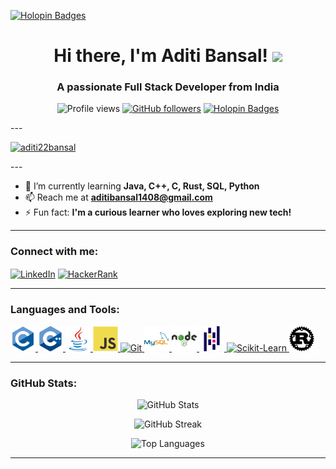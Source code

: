 [![Holopin Badges](https://holopin.me/aditi22bansal)](https://holopin.io/@aditi22bansal)

<h1 align="center">Hi there, I'm Aditi Bansal! <img src="https://media.giphy.com/media/hvRJCLFzcasrR4ia7z/giphy.gif" width="35"></h1>
<h3 align="center">A passionate Full Stack Developer from India</h3>

<p align="center">
  <img src="https://komarev.com/ghpvc/?username=aditi22bansal&label=Profile%20views&color=0e75b6&style=flat" alt="Profile views" /> 
  <a href="https://github.com/aditi22bansal?tab=followers"><img src="https://img.shields.io/github/followers/aditi22bansal?label=Followers&style=social" alt="GitHub followers" /></a>
  <a href="https://holopin.io/@aditi22bansal"><img src="https://img.shields.io/badge/Holopin-Badges-orange" alt="Holopin Badges" /></a>
</p>
---
<p align="left"> <a href="https://github.com/ryo-ma/github-profile-trophy"><img src="https://github-profile-trophy.vercel.app/?username=aditi22bansal" alt="aditi22bansal" /></a> </p>
---

- 🌱 I’m currently learning **Java, C++, C, Rust, SQL, Python**
- 📫 Reach me at **aditibansal1408@gmail.com**
- ⚡ Fun fact: **I'm a curious learner who loves exploring new tech!**

---

<h3 align="left">Connect with me:</h3>
<p align="left">
  <a href="https://www.linkedin.com/in/aditi-bansal-115839285/" target="blank"><img align="center" src="https://img.shields.io/badge/-LinkedIn-0077B5?style=flat&logo=linkedin&logoColor=white" alt="LinkedIn" /></a>
  <a href="https://www.hackerrank.com/aditibansal2203" target="blank"><img align="center" src="https://img.shields.io/badge/-HackerRank-2EC866?style=flat&logo=hackerrank&logoColor=white" alt="HackerRank" /></a>
</p>

---

<h3 align="left">Languages and Tools:</h3>
<p align="left">
  <a href="https://www.cprogramming.com/" target="_blank" rel="noreferrer">
    <img src="https://raw.githubusercontent.com/devicons/devicon/master/icons/c/c-original.svg" alt="C" width="40" height="40" />
  </a>
  <a href="https://www.w3schools.com/cpp/" target="_blank" rel="noreferrer">
    <img src="https://raw.githubusercontent.com/devicons/devicon/master/icons/cplusplus/cplusplus-original.svg" alt="C++" width="40" height="40" />
  </a>
  <a href="https://www.java.com" target="_blank" rel="noreferrer">
    <img src="https://raw.githubusercontent.com/devicons/devicon/master/icons/java/java-original.svg" alt="Java" width="40" height="40" />
  </a>
  <a href="https://developer.mozilla.org/en-US/docs/Web/JavaScript" target="_blank" rel="noreferrer">
    <img src="https://raw.githubusercontent.com/devicons/devicon/master/icons/javascript/javascript-original.svg" alt="JavaScript" width="40" height="40" />
  </a>
  <a href="https://git-scm.com/" target="_blank" rel="noreferrer">
    <img src="https://www.vectorlogo.zone/logos/git-scm/git-scm-icon.svg" alt="Git" width="40" height="40" />
  </a>
  <a href="https://www.mysql.com/" target="_blank" rel="noreferrer">
    <img src="https://raw.githubusercontent.com/devicons/devicon/master/icons/mysql/mysql-original-wordmark.svg" alt="MySQL" width="40" height="40" />
  </a>
  <a href="https://nodejs.org" target="_blank" rel="noreferrer">
    <img src="https://raw.githubusercontent.com/devicons/devicon/master/icons/nodejs/nodejs-original-wordmark.svg" alt="Node.js" width="40" height="40" />
  </a>
  <a href="https://pandas.pydata.org/" target="_blank" rel="noreferrer">
    <img src="https://raw.githubusercontent.com/devicons/devicon/2ae2a900d2f041da66e950e4d48052658d850630/icons/pandas/pandas-original.svg" alt="Pandas" width="40" height="40" />
  </a>
  <a href="https://scikit-learn.org/" target="_blank" rel="noreferrer">
    <img src="https://upload.wikimedia.org/wikipedia/commons/0/05/Scikit_learn_logo_small.svg" alt="Scikit-Learn" width="40" height="40" />
  </a>
  <a href="https://www.rust-lang.org" target="_blank" rel="noreferrer">
    <img src="https://raw.githubusercontent.com/devicons/devicon/master/icons/rust/rust-plain.svg" alt="Rust" width="40" height="40" />
  </a>
</p>

---

<h3 align="left">GitHub Stats:</h3>
<p align="center">
  <img src="https://github-readme-stats.vercel.app/api?username=aditi22bansal&show_icons=true&locale=en&theme=radical" alt="GitHub Stats" />
</p>
<p align="center">
  <img src="https://github-readme-streak-stats.herokuapp.com/?user=aditi22bansal&theme=radical" alt="GitHub Streak" />
</p>
<p align="center">
  <img src="https://github-readme-stats.vercel.app/api/top-langs?username=aditi22bansal&show_icons=true&locale=en&layout=compact&theme=radical" alt="Top Languages" />
</p>

---



